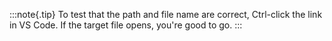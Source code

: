 :::note{.tip}
To test that the path and file name are correct, Ctrl-click the link in VS Code. If the target file opens, you're good to go.
:::
